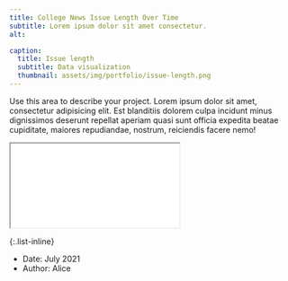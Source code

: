 ```yaml
---
title: College News Issue Length Over Time
subtitle: Lorem ipsum dolor sit amet consectetur.
alt: 

caption:
  title: Issue length
  subtitle: Data visualization
  thumbnail: assets/img/portfolio/issue-length.png 
---
```

Use this area to describe your project. Lorem ipsum dolor sit amet, consectetur adipisicing elit. Est blanditiis dolorem culpa incidunt minus dignissimos deserunt repellat aperiam quasi sunt officia expedita beatae cupiditate, maiores repudiandae, nostrum, reiciendis facere nemo!

<div class = 'embed-responsive embed-responsive-16by9'>
<iframe src="viz/issue-length.html" allowfullscreen></iframe>
</div>

{:.list-inline}
- Date: July 2021
- Author: Alice

